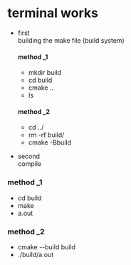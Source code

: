 # terminal works
- first <br>
    building  the make file (build system)

    ####   method _1
    - mkdir build
    - cd build
    - cmake ..
    - ls
    ####   method _2
    - cd ../
    - rm -rf build/
    - cmake -Bbuild
- second <br>
compile 
###   method _1
- cd build
- make
- a.out
###   method _2
- cmake --build build
- ./build/a.out


